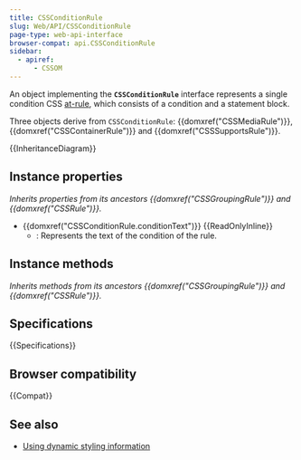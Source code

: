 ```yaml
---
title: CSSConditionRule
slug: Web/API/CSSConditionRule
page-type: web-api-interface
browser-compat: api.CSSConditionRule
sidebar:
  - apiref:
      - CSSOM
---
```


An object implementing the **`CSSConditionRule`** interface represents a single condition CSS [at-rule](/en-US/docs/Web/CSS/CSS_syntax/At-rule), which consists of a condition and a statement block.

Three objects derive from `CSSConditionRule`: {{domxref("CSSMediaRule")}}, {{domxref("CSSContainerRule")}} and {{domxref("CSSSupportsRule")}}.

{{InheritanceDiagram}}

## Instance properties

_Inherits properties from its ancestors {{domxref("CSSGroupingRule")}} and {{domxref("CSSRule")}}._

- {{domxref("CSSConditionRule.conditionText")}} {{ReadOnlyInline}}
  - : Represents the text of the condition of the rule.

## Instance methods

_Inherits methods from its ancestors {{domxref("CSSGroupingRule")}} and {{domxref("CSSRule")}}._

## Specifications

{{Specifications}}

## Browser compatibility

{{Compat}}

## See also

- [Using dynamic styling information](/en-US/docs/Web/API/CSS_Object_Model/Using_dynamic_styling_information)
